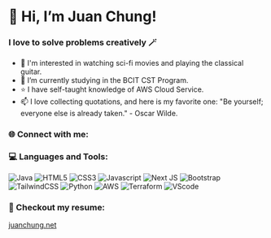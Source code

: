 # 👋 Hi, I’m Juan Chung!

### I love to solve problems creatively 🪄

- 👀 I'm interested in watching sci-fi movies and playing the classical guitar.
- 🌱 I’m currently studying in the BCIT CST Program.
- ⭐ I have self-taught knowledge of AWS Cloud Service.
- 📫 I love collecting quotations, and here is my favorite one: "Be yourself; everyone else is already taken." - Oscar Wilde.

### 🌐 Connect with me:
<div>
</div>

### 💻 Languages and Tools:
<div>
  
![Java](https://img.shields.io/badge/Java-ED8B00?style=for-the-badge&logo=openjdk&logoColor=white)
![HTML5](https://img.shields.io/badge/HTML5-E34F26?style=for-the-badge&logo=html5&logoColor=white)
![CSS3](https://img.shields.io/badge/CSS3-1572B6?style=for-the-badge&logo=css3&logoColor=white)
![Javascript](https://img.shields.io/badge/JavaScript-F7DF1E?style=for-the-badge&logo=javascript&logoColor=black)
![Next JS](https://img.shields.io/badge/Next^13.3.2-black?style=for-the-badge&logo=next.js&logoColor=white)
![Bootstrap](https://img.shields.io/badge/Bootstrap-563D7C?style=for-the-badge&logo=bootstrap&logoColor=white)
![TailwindCSS](https://img.shields.io/badge/tailwindcss^3.3.2-%2338B2AC.svg?style=for-the-badge&logo=tailwind-css&logoColor=white)
![Python](https://img.shields.io/badge/Python-3776AB?style=for-the-badge&logo=python&logoColor=white)
![AWS](https://img.shields.io/badge/Amazon_AWS-FF9900?style=for-the-badge&logo=amazonaws&logoColor=white)
![Terraform](https://img.shields.io/badge/Terraform-7B42BC?style=for-the-badge&logo=terraform&logoColor=white)
![VScode](https://img.shields.io/badge/VSCode-0078D4?style=for-the-badge&logo=visual%20studio%20code&logoColor=white)
</div>


### 📓 Checkout my resume:
<div>
<a href="https://juanchung.net" alt="My resume">juanchung.net</a>
</div>

